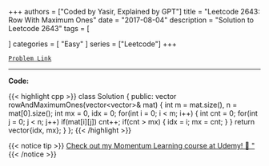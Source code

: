 
+++
authors = ["Coded by Yasir, Explained by GPT"]
title = "Leetcode 2643: Row With Maximum Ones"
date = "2017-08-04"
description = "Solution to Leetcode 2643"
tags = [
    
]
categories = [
    "Easy"
]
series = ["Leetcode"]
+++



[`Problem Link`](https://leetcode.com/problems/row-with-maximum-ones/description/)

---

**Code:**

{{< highlight cpp >}}
class Solution {
public:
    vector<int> rowAndMaximumOnes(vector<vector<int>>& mat) {
        int m = mat.size(), n = mat[0].size();
        int mx = 0, idx = 0;
        for(int i = 0; i < m; i++) {
            int cnt = 0;
            for(int j = 0; j < n; j++)
                if(mat[i][j]) cnt++;
            if(cnt > mx) {
                idx = i;
                mx = cnt;
            }
        }
        return vector<int>{idx, mx};
    }
};
{{< /highlight >}}



{{< notice tip >}}
[Check out my Momentum Learning course at Udemy! 🚀 "](https://www.udemy.com/course/blind-75-the-data-structures-and-algorithms-essentials/)
{{< /notice >}}

